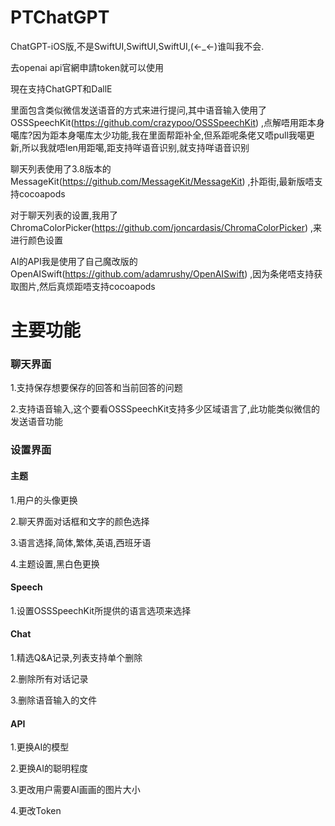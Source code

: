 # PTChatGPT
ChatGPT-iOS版,不是SwiftUI,SwiftUI,SwiftUI,(<-_<-)谁叫我不会.

去openai api官網申請token就可以使用

現在支持ChatGPT和DallE

里面包含类似微信发送语音的方式来进行提问,其中语音输入使用了OSSSpeechKit(https://github.com/crazypoo/OSSSpeechKit) ,点解唔用距本身噶库?因为距本身噶库太少功能,我在里面帮距补全,但系距呢条佬又唔pull我噶更新,所以我就唔len用距噶,距支持咩语音识别,就支持咩语音识别

聊天列表使用了3.8版本的MessageKit(https://github.com/MessageKit/MessageKit) ,扑距街,最新版唔支持cocoapods

对于聊天列表的设置,我用了ChromaColorPicker(https://github.com/joncardasis/ChromaColorPicker) ,来进行颜色设置

AI的API我是使用了自己魔改版的OpenAISwift(https://github.com/adamrushy/OpenAISwift) ,因为条佬唔支持获取图片,然后真烦距唔支持cocoapods

# 主要功能
### 聊天界面
1.支持保存想要保存的回答和当前回答的问题

2.支持语音输入,这个要看OSSSpeechKit支持多少区域语言了,此功能类似微信的发送语音功能
### 设置界面
#### 主题
1.用户的头像更换

2.聊天界面对话框和文字的颜色选择

3.语言选择,简体,繁体,英语,西班牙语

4.主题设置,黑白色更换
#### Speech
1.设置OSSSpeechKit所提供的语言选项来选择
#### Chat
1.精选Q&A记录,列表支持单个删除

2.删除所有对话记录

3.删除语音输入的文件
#### API
1.更换AI的模型

2.更换AI的聪明程度

3.更改用户需要AI画画的图片大小

4.更改Token
